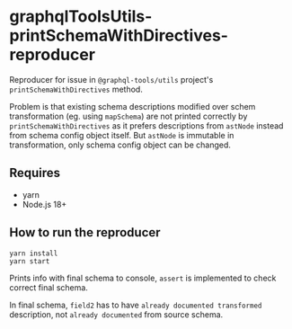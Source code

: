 # graphqlToolsUtils-printSchemaWithDirectives-reproducer

Reproducer for issue in `@graphql-tools/utils` project's `printSchemaWithDirectives` method.

Problem is that existing schema descriptions modified over schem transformation (eg. using `mapSchema`) are not printed correctly by `printSchemaWithDirectives` as it prefers descriptions from `astNode` instead from schema config object itself. But `astNode` is immutable in transformation, only schema config object can be changed.


## Requires
* yarn
* Node.js 18+

## How to run the reproducer
```
yarn install
yarn start
```

Prints info with final schema to console, `assert` is implemented to check correct final schema.

In final schema, `field2` has to have `already documented transformed` description, not `already documented` from source schema.